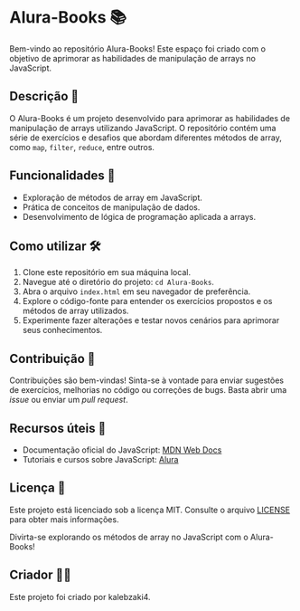 # Alura-Books 📚

Bem-vindo ao repositório Alura-Books! Este espaço foi criado com o objetivo de aprimorar as habilidades de manipulação de arrays no JavaScript.

## Descrição 📖

O Alura-Books é um projeto desenvolvido para aprimorar as habilidades de manipulação de arrays utilizando JavaScript. O repositório contém uma série de exercícios e desafios que abordam diferentes métodos de array, como `map`, `filter`, `reduce`, entre outros.

## Funcionalidades 🚀

- Exploração de métodos de array em JavaScript.
- Prática de conceitos de manipulação de dados.
- Desenvolvimento de lógica de programação aplicada a arrays.

## Como utilizar 🛠️

1. Clone este repositório em sua máquina local.
2. Navegue até o diretório do projeto: `cd Alura-Books`.
3. Abra o arquivo `index.html` em seu navegador de preferência.
4. Explore o código-fonte para entender os exercícios propostos e os métodos de array utilizados.
5. Experimente fazer alterações e testar novos cenários para aprimorar seus conhecimentos.

## Contribuição 🤝

Contribuições são bem-vindas! Sinta-se à vontade para enviar sugestões de exercícios, melhorias no código ou correções de bugs. Basta abrir uma *issue* ou enviar um *pull request*.

## Recursos úteis 🔗

- Documentação oficial do JavaScript: [MDN Web Docs](https://developer.mozilla.org/pt-BR/docs/Web/JavaScript)
- Tutoriais e cursos sobre JavaScript: [Alura](https://www.alura.com.br/cursos-online-front-end/javascript)

## Licença 📜

Este projeto está licenciado sob a licença MIT. Consulte o arquivo [LICENSE](LICENSE) para obter mais informações.

Divirta-se explorando os métodos de array no JavaScript com o Alura-Books!

## Criador 👨‍💻

Este projeto foi criado por kalebzaki4.
